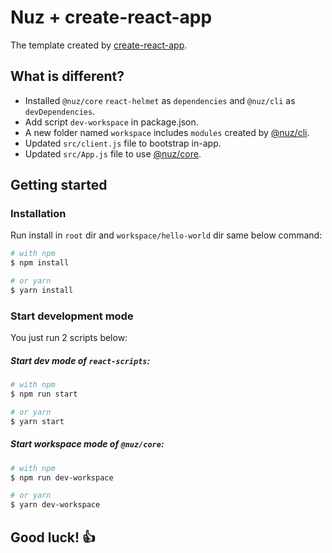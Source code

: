 # Nuz + create-react-app

The template created by [create-react-app](https://www.npmjs.com/package/create-react-app).

## What is different?

- Installed `@nuz/core` `react-helmet` as `dependencies` and `@nuz/cli` as `devDependencies`.
- Add script `dev-workspace` in package.json.
- A new folder named `workspace` includes `modules` created by [@nuz/cli](https://github.com/lamhieu-vk/nuz/tree/develop/packages/nuz-cli).
- Updated `src/client.js` file to bootstrap in-app.
- Updated `src/App.js` file to use [@nuz/core](https://github.com/lamhieu-vk/nuz/tree/develop/packages/nuz-core).

## Getting started

### Installation

Run install in `root` dir and `workspace/hello-world` dir same below command:
```sh
# with npm
$ npm install

# or yarn
$ yarn install
```

### Start development mode

You just run 2 scripts below:

##### Start dev mode of `react-scripts`:
```sh
# with npm
$ npm run start

# or yarn
$ yarn start
```

##### Start workspace mode of `@nuz/core`:
```sh
# with npm
$ npm run dev-workspace

# or yarn
$ yarn dev-workspace
```

## Good luck! 👍

